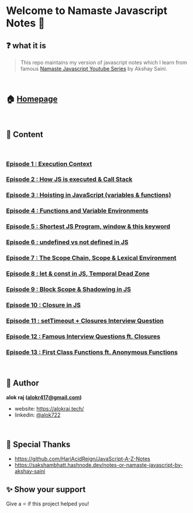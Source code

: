 # Welcome to Namaste Javascript Notes 🙏

## ❓ what it is

> This repo maintains my version of javascript notes which I learn from famous [Namaste Javascript Youtube Series](https://www.youtube.com/watch?v=pN6jk0uUrD8&list=PLlasXeu85E9cQ32gLCvAvr9vNaUccPVNP&index=1&ab_channel=AkshaySaini) by Akshay Saini.

<br>

## 🏠 [Homepage](URL)

<br>

## 📝 Content
<br>

### [Episode 1 : Execution Context](URL)

### [Episode 2 : How JS is executed & Call Stack](URL)

### [Episode 3 : Hoisting in JavaScript (variables & functions)](URL)

### [Episode 4 : Functions and Variable Environments](URL)

### [Episode 5 : Shortest JS Program, window & this keyword](URL)

### [Episode 6 : undefined vs not defined in JS](URL)

### [Episode 7 : The Scope Chain, Scope & Lexical Environment](URL)

### [Episode 8 : let & const in JS, Temporal Dead Zone](URL)

### [Episode 9 : Block Scope & Shadowing in JS](URL)

### [Episode 10 : Closure in JS](URL)

### [Episode 11 : setTimeout + Closures Interview Question](URL)

### [Episode 12 : Famous Interview Questions ft. Closures](URL)

### [Episode 13 : First Class Functions ft. Anonymous Functions](URL)

<br>

## 👤 Author

 **alok raj (alokr417@gmail.com)**

* website: https://alokraj.tech/
* linkedin: [@alok722](https://linkedin.com/in/alok722)

<br>

## 🙏 Special Thanks
* https://github.com/HariAcidReign/JavaScript-A-Z-Notes
* https://sakshambhatt.hashnode.dev/notes-or-namaste-javascript-by-akshay-saini

## ✨ Show your support

Give a ⭐️ if this project helped you!